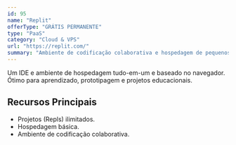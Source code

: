 ```yaml
---
id: 95
name: "Replit"
offerType: "GRÁTIS PERMANENTE"
type: "PaaS"
category: "Cloud & VPS"
url: "https://replit.com/"
summary: "Ambiente de codificação colaborativa e hospedagem de pequenos projetos."
---
```


Um IDE e ambiente de hospedagem tudo-em-um e baseado no navegador. Ótimo para aprendizado, prototipagem e projetos educacionais.

## Recursos Principais

- Projetos (Repls) ilimitados.
- Hospedagem básica.
- Ambiente de codificação colaborativa.
